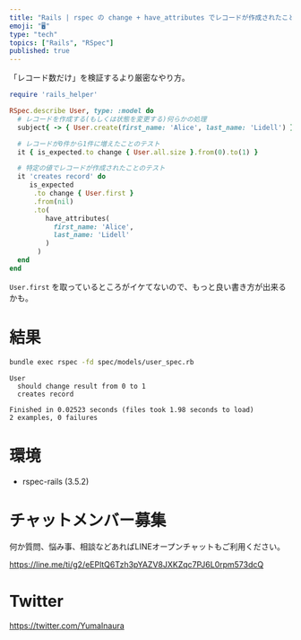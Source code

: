 ```yaml
---
title: "Rails | rspec の change + have_attributes でレコードが作成されたことを検証する"
emoji: "🖥"
type: "tech"
topics: ["Rails", "RSpec"]
published: true
---
```


「レコード数だけ」を検証するより厳密なやり方。

```rb
require 'rails_helper'

RSpec.describe User, type: :model do
  # レコードを作成する(もしくは状態を変更する)何らかの処理
  subject{ -> { User.create(first_name: 'Alice', last_name: 'Lidell') } }

  # レコードが0件から1件に増えたことのテスト
  it { is_expected.to change { User.all.size }.from(0).to(1) }

  # 特定の値でレコードが作成されたことのテスト
  it 'creates record' do
     is_expected
      .to change { User.first }
      .from(nil)
      .to(
         have_attributes(
           first_name: 'Alice',
           last_name: 'Lidell'
         )
       )
  end
end
```

`User.first` を取っているところがイケてないので、もっと良い書き方が出来るかも。

# 結果

```bash
bundle exec rspec -fd spec/models/user_spec.rb
```

```
User
  should change result from 0 to 1
  creates record

Finished in 0.02523 seconds (files took 1.98 seconds to load)
2 examples, 0 failures
```


# 環境

- rspec-rails (3.5.2)









<!-- Update From Qiita API -->

# チャットメンバー募集


何か質問、悩み事、相談などあればLINEオープンチャットもご利用ください。

https://line.me/ti/g2/eEPltQ6Tzh3pYAZV8JXKZqc7PJ6L0rpm573dcQ





# Twitter


https://twitter.com/YumaInaura


<!-- Update From Qiita API -->


